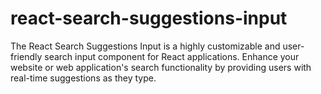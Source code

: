 # react-search-suggestions-input
The React Search Suggestions Input is a highly customizable and user-friendly search input component for React applications. Enhance your website or web application's search functionality by providing users with real-time suggestions as they type. 
